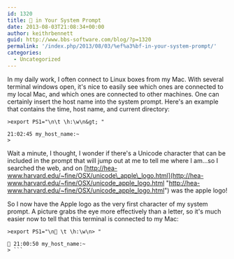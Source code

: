 ```yaml
---
id: 1320
title:  in Your System Prompt
date: 2013-08-03T21:08:34+00:00
author: keithrbennett
guid: http://www.bbs-software.com/blog/?p=1320
permalink: '/index.php/2013/08/03/%ef%a3%bf-in-your-system-prompt/'
categories:
  - Uncategorized
---
```

In my daily work, I often connect to Linux boxes from my Mac. With several terminal windows open, it's nice to easily see which ones are connected to my local Mac, and which ones are connected to other machines. One can certainly insert the host name into the system prompt. Here's an example that contains the time, host name, and current directory:

```
>export PS1="\n\t \h:\w\n&gt; "

21:02:45 my_host_name:~
>
```

Wait a minute, I thought, I wonder if there's a Unicode character that can be included in the prompt that will jump out at me to tell me where I am&#8230;so I searched the web, and on [http://hea-www.harvard.edu/~fine/OSX/unicode\_apple\_logo.html](http://hea-www.harvard.edu/~fine/OSX/unicode_apple_logo.html "http://hea-www.harvard.edu/~fine/OSX/unicode_apple_logo.html") was the apple logo!

So I now have the Apple logo as the very first character of my system prompt. A picture grabs the eye more effectively than a letter, so it's much easier now to tell that this terminal is connected to my Mac:

```
>export PS1="\n \t \h:\w\n> "
 
 21:00:50 my_host_name:~
> ```
